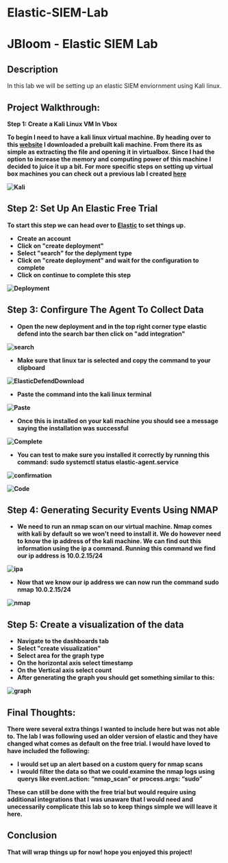 # Elastic-SIEM-Lab
<h1>JBloom - Elastic SIEM Lab</h1>

<h2>Description</h2>
In this lab we will be setting up an elastic SIEM enviornment using Kali linux.
<br />


<h2>Project Walkthrough:</h2>


<b>Step 1: Create a Kali Linux VM In Vbox </b>

 <b>To begin I need to have a kali linux virtual machine. By heading over to this [website](https://www.kali.org/get-kali/#kali-virtual-machines) I downloaded a prebuilt kali machine. From there its as simple as extracting the file and opening it in virtualbox. Since I had the option to increase the memory and computing power of this machine I decided to juice it up a bit. For more specific steps on setting up virtual box machines you can check out a previous lab I created [here](https://github.com/Jbloom76/Virtual-Machine-Setup) <b>
 
 ![Kali](KaliMachine.JPG)
 
 <h2>Step 2: Set Up An Elastic Free Trial</h2>
 
 <b>To start this step we can head over to [Elastic](https://cloud.elastic.co/registration) to set things up.</b>

- <b> Create an account
- <b> Click on "create deployment"
- <b> Select "search" for the deplyment type
- <b> Click on "create deployment" and wait for the configuration to complete
- <b> Click on continue to complete this step

 ![Deployment](Deployment.JPG)

  <h2>Step 3: Confirgure The Agent To Collect Data</h2>

- <b>Open the new deployment and in the top right corner type elastic defend into the search bar then click on "add integration"

![search](ElasticDefendSearch.JPG)
  
- <b>Make sure that linux tar is selected and copy the command to your clipboard

![ElasticDefendDownload](ElasticDefendDownload.JPG)
  
- <b>Paste the command into the kali linux terminal

![Paste](ElasticDefendPaste.JPG)

- <b>Once this is installed on your kali machine you should see a message saying the installation was successful

![Complete](InstallationComplete.JPG)

- <b>You can test to make sure you installed it correctly by running this command: sudo systemctl status elastic-agent.service

![confirmation](InstallConfirmation.JPG)

   ![Code](HelloWorldCode.JPG)

<h2>Step 4: Generating Security Events Using NMAP</h2>

- <b>We need to run an nmap scan on our virtual machine. Nmap comes with kali by default so we won't need to install it. We do however need to know the ip address of the kali machine. We can find out this information using the ip a command. Running this command we find our ip address is 10.0.2.15/24

![ipa](ipa.JPG)

- <b>Now that we know our ip address we can now run the command sudo nmap 10.0.2.15/24

![nmap](nmap.JPG)

<h2>Step 5: Create a visualization of the data</h2>

- <b>Navigate to the dashboards tab
- <b>Select "create visualization"
- <b>Select area for the graph type
- <b>On the horizontal axis select timestamp
- <b>On the Vertical axis select count
- <b>After generating the graph you should get something similar to this:

![graph](nmapevents.JPG)

<h2>Final Thoughts:</h2>

<b>There were several extra things I wanted to include here but was not able to. The lab I was following used an older version of elastic and they have changed what comes as default on the free trial. I would have loved to have included the following:<b>

- <b>I would set up an alert based on a custom query for nmap scans
- <b>I would filter the data so that we could examine the nmap logs using querys like event.action: “nmap_scan” or process.args: “sudo”

<b>These can still be done with the free trial but would require using additional integrations that I was unaware that I would need and unecessarily complicate this lab so to keep things simple we will leave it here.

<h2>Conclusion</h2>

<b>That will wrap things up for now! hope you enjoyed this project!</b>

</p>

<!--
 ```diff
- text in red
+ text in green
! text in orange
# text in gray
@@ text in purple (and bold)@@
```
--!>
